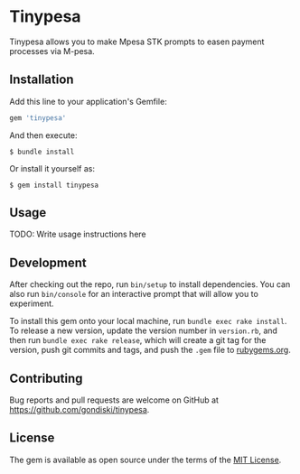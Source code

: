 # Tinypesa

Tinypesa allows you to make Mpesa STK prompts to easen payment processes via M-pesa.

## Installation

Add this line to your application's Gemfile:

```ruby
gem 'tinypesa'
```

And then execute:

    $ bundle install

Or install it yourself as:

    $ gem install tinypesa

## Usage

TODO: Write usage instructions here

## Development

After checking out the repo, run `bin/setup` to install dependencies. You can also run `bin/console` for an interactive prompt that will allow you to experiment.

To install this gem onto your local machine, run `bundle exec rake install`. To release a new version, update the version number in `version.rb`, and then run `bundle exec rake release`, which will create a git tag for the version, push git commits and tags, and push the `.gem` file to [rubygems.org](https://rubygems.org).

## Contributing

Bug reports and pull requests are welcome on GitHub at https://github.com/gondiski/tinypesa.


## License

The gem is available as open source under the terms of the [MIT License](https://opensource.org/licenses/MIT).
